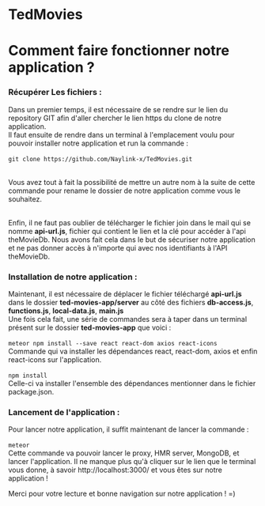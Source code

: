 # TedMovies

# Comment faire fonctionner notre application ?

### Récupérer Les fichiers :

Dans un premier temps, il est nécessaire de se rendre sur le lien du repository GIT afin d'aller chercher le lien https du clone de notre application.<br>
Il faut ensuite de rendre dans un terminal à l'emplacement voulu pour pouvoir installer notre application et run la commande :<br>
<br>``git clone https://github.com/Naylink-x/TedMovies.git`` <br>

<br>Vous avez tout à fait la possibilité de mettre un autre nom à la suite de cette commande pour rename le dossier de notre application comme vous le souhaitez.<br>

<br>Enfin, il ne faut pas oublier de télécharger le fichier join dans le mail qui se nomme <b>api-url.js</b>, fichier qui contient le lien et la clé pour accéder à l'api theMovieDb. Nous avons fait cela dans le but de sécuriser notre application et ne pas donner accès à n'importe qui avec nos identifiants à l'API theMovieDb.


### Installation de notre application :

Maintenant, il est nécessaire de déplacer le fichier téléchargé <b>api-url.js</b> dans le dossier <b>ted-movies-app/server</b> au côté des fichiers <b>db-access.js</b>, <b>functions.js</b>, <b>local-data.js</b>, <b>main.js</b><br>
Une fois cela fait, une série de commandes sera à taper dans un terminal présent sur le dossier <b>ted-movies-app</b> que voici :<br>
<br>``meteor npm install --save react react-dom axios react-icons`` <br>Commande qui va installer les dépendances react, react-dom, axios et enfin react-icons sur l'application. <br>
<br>``npm install`` <br>
Celle-ci va installer l'ensemble des dépendances mentionner dans le fichier package.json.

### Lancement de l'application :

Pour lancer notre application, il suffit maintenant de lancer la commande :<br>
<br> ``meteor`` <br>
Cette commande va pouvoir lancer le proxy, HMR server, MongoDB, et lancer l'application.
Il ne manque plus qu'à cliquer sur le lien que le terminal vous donne, à savoir http://localhost:3000/ et vous êtes sur notre application !

Merci pour votre lecture et bonne navigation sur notre application ! =)